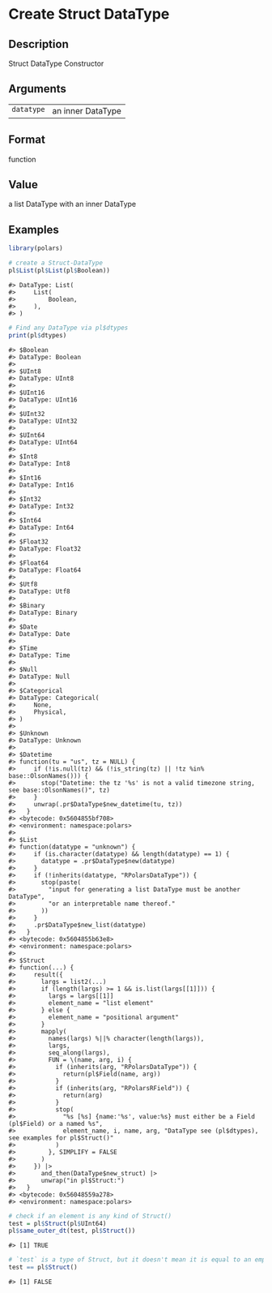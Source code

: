 
# Create Struct DataType

## Description

Struct DataType Constructor

## Arguments

<table>
<tr>
<td style="white-space: nowrap; font-family: monospace; vertical-align: top">
<code id="pl_Struct_datatype_:_datatype">datatype</code>
</td>
<td>
an inner DataType
</td>
</tr>
</table>

## Format

function

## Value

a list DataType with an inner DataType

## Examples

``` r
library(polars)

# create a Struct-DataType
pl$List(pl$List(pl$Boolean))
```

    #> DataType: List(
    #>     List(
    #>         Boolean,
    #>     ),
    #> )

``` r
# Find any DataType via pl$dtypes
print(pl$dtypes)
```

    #> $Boolean
    #> DataType: Boolean
    #> 
    #> $UInt8
    #> DataType: UInt8
    #> 
    #> $UInt16
    #> DataType: UInt16
    #> 
    #> $UInt32
    #> DataType: UInt32
    #> 
    #> $UInt64
    #> DataType: UInt64
    #> 
    #> $Int8
    #> DataType: Int8
    #> 
    #> $Int16
    #> DataType: Int16
    #> 
    #> $Int32
    #> DataType: Int32
    #> 
    #> $Int64
    #> DataType: Int64
    #> 
    #> $Float32
    #> DataType: Float32
    #> 
    #> $Float64
    #> DataType: Float64
    #> 
    #> $Utf8
    #> DataType: Utf8
    #> 
    #> $Binary
    #> DataType: Binary
    #> 
    #> $Date
    #> DataType: Date
    #> 
    #> $Time
    #> DataType: Time
    #> 
    #> $Null
    #> DataType: Null
    #> 
    #> $Categorical
    #> DataType: Categorical(
    #>     None,
    #>     Physical,
    #> )
    #> 
    #> $Unknown
    #> DataType: Unknown
    #> 
    #> $Datetime
    #> function(tu = "us", tz = NULL) {
    #>     if (!is.null(tz) && (!is_string(tz) || !tz %in% base::OlsonNames())) {
    #>       stop("Datetime: the tz '%s' is not a valid timezone string, see base::OlsonNames()", tz)
    #>     }
    #>     unwrap(.pr$DataType$new_datetime(tu, tz))
    #>   }
    #> <bytecode: 0x5604855bf708>
    #> <environment: namespace:polars>
    #> 
    #> $List
    #> function(datatype = "unknown") {
    #>     if (is.character(datatype) && length(datatype) == 1) {
    #>       datatype = .pr$DataType$new(datatype)
    #>     }
    #>     if (!inherits(datatype, "RPolarsDataType")) {
    #>       stop(paste(
    #>         "input for generating a list DataType must be another DataType",
    #>         "or an interpretable name thereof."
    #>       ))
    #>     }
    #>     .pr$DataType$new_list(datatype)
    #>   }
    #> <bytecode: 0x5604855b63e8>
    #> <environment: namespace:polars>
    #> 
    #> $Struct
    #> function(...) {
    #>     result({
    #>       largs = list2(...)
    #>       if (length(largs) >= 1 && is.list(largs[[1]])) {
    #>         largs = largs[[1]]
    #>         element_name = "list element"
    #>       } else {
    #>         element_name = "positional argument"
    #>       }
    #>       mapply(
    #>         names(largs) %||% character(length(largs)),
    #>         largs,
    #>         seq_along(largs),
    #>         FUN = \(name, arg, i) {
    #>           if (inherits(arg, "RPolarsDataType")) {
    #>             return(pl$Field(name, arg))
    #>           }
    #>           if (inherits(arg, "RPolarsRField")) {
    #>             return(arg)
    #>           }
    #>           stop(
    #>             "%s [%s] {name:'%s', value:%s} must either be a Field (pl$Field) or a named %s",
    #>             element_name, i, name, arg, "DataType see (pl$dtypes), see examples for pl$Struct()"
    #>           )
    #>         }, SIMPLIFY = FALSE
    #>       )
    #>     }) |>
    #>       and_then(DataType$new_struct) |>
    #>       unwrap("in pl$Struct:")
    #>   }
    #> <bytecode: 0x56048559a278>
    #> <environment: namespace:polars>

``` r
# check if an element is any kind of Struct()
test = pl$Struct(pl$UInt64)
pl$same_outer_dt(test, pl$Struct())
```

    #> [1] TRUE

``` r
# `test` is a type of Struct, but it doesn't mean it is equal to an empty Struct
test == pl$Struct()
```

    #> [1] FALSE
